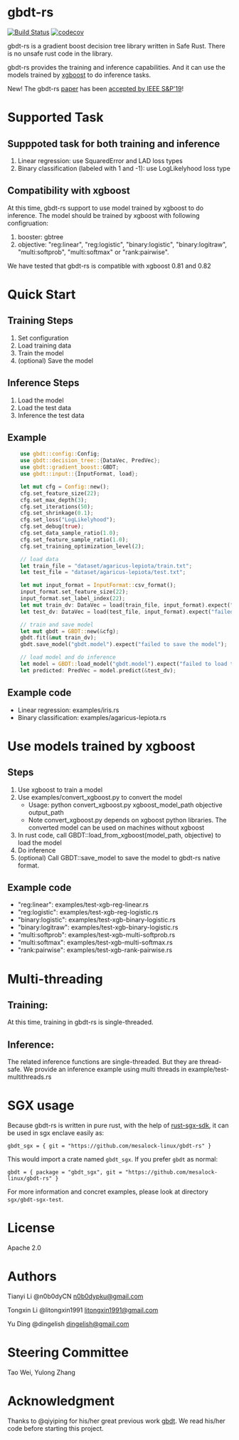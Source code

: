 # gbdt-rs

[![Build Status](https://ci.mesalock-linux.org/api/badges/mesalock-linux/gbdt-rs/status.svg)](https://ci.mesalock-linux.org/mesalock-linux/gbdt-rs)
[![codecov](https://codecov.io/gh/mesalock-linux/gbdt-rs/branch/master/graph/badge.svg)](https://codecov.io/gh/mesalock-linux/gbdt-rs)

gbdt-rs is a gradient boost decision tree library written in Safe Rust. There is no unsafe rust code in the library. 

gbdt-rs provides the training and inference capabilities. And it can use the models trained by [xgboost](https://xgboost.readthedocs.io/en/latest/) to do inference tasks.

New! The gbdt-rs [paper](gbdt.pdf) has been [accepted by IEEE S&P'19](https://www.ieee-security.org/TC/SP2019/program-posters.html)!


# Supported Task
## Supppoted task for both training and inference
1. Linear regression: use SquaredError and LAD loss types 
2. Binary classification (labeled with 1 and -1): use LogLikelyhood loss type
## Compatibility with xgboost 
At this time, gbdt-rs support to use model trained by xgboost to do inference.  The model should be trained by xgboost with following configruation:

1. booster: gbtree
2. objective: "reg:linear", "reg:logistic", "binary:logistic", "binary:logitraw", "multi:softprob", "multi:softmax" or "rank:pairwise".

We have tested that gbdt-rs is compatible with xgboost 0.81 and 0.82

# Quick Start
## Training Steps
1. Set configuration
2. Load training data
3. Train the model
4. (optional) Save the model

## Inference Steps
1. Load the model
2. Load the test data
3. Inference the test data

## Example
``` rust
    use gbdt::config::Config;
    use gbdt::decision_tree::{DataVec, PredVec};
    use gbdt::gradient_boost::GBDT;
    use gbdt::input::{InputFormat, load};

    let mut cfg = Config::new();
    cfg.set_feature_size(22);
    cfg.set_max_depth(3);
    cfg.set_iterations(50);
    cfg.set_shrinkage(0.1);
    cfg.set_loss("LogLikelyhood"); 
    cfg.set_debug(true);
    cfg.set_data_sample_ratio(1.0);
    cfg.set_feature_sample_ratio(1.0);
    cfg.set_training_optimization_level(2);

    // load data
    let train_file = "dataset/agaricus-lepiota/train.txt";
    let test_file = "dataset/agaricus-lepiota/test.txt";

    let mut input_format = InputFormat::csv_format();
    input_format.set_feature_size(22);
    input_format.set_label_index(22);
    let mut train_dv: DataVec = load(train_file, input_format).expect("failed to load training data");
    let test_dv: DataVec = load(test_file, input_format).expect("failed to load test data");

    // train and save model
    let mut gbdt = GBDT::new(&cfg);
    gbdt.fit(&mut train_dv);
    gbdt.save_model("gbdt.model").expect("failed to save the model");

    // load model and do inference
    let model = GBDT::load_model("gbdt.model").expect("failed to load the model");
    let predicted: PredVec = model.predict(&test_dv);
```
## Example code
* Linear regression: examples/iris.rs
*  Binary classification: examples/agaricus-lepiota.rs

# Use models trained by xgboost

## Steps
1. Use xgboost to train a model
2. Use examples/convert_xgboost.py to convert the model
    * Usage: python convert_xgboost.py xgboost_model_path objective output_path
    * Note convert_xgboost.py depends on xgboost python libraries. The converted model can be used on machines without xgboost
3. In rust code, call GBDT::load_from_xgboost(model_path, objective) to load the model
4. Do inference
5. (optional) Call GBDT::save_model to save the model to gbdt-rs native format. 

## Example code
* "reg:linear": examples/test-xgb-reg-linear.rs
* "reg:logistic": examples/test-xgb-reg-logistic.rs
* "binary:logistic": examples/test-xgb-binary-logistic.rs 
* "binary:logitraw": examples/test-xgb-binary-logistic.rs 
* "multi:softprob": examples/test-xgb-multi-softprob.rs
* "multi:softmax": examples/test-xgb-multi-softmax.rs 
* "rank:pairwise": examples/test-xgb-rank-pairwise.rs

# Multi-threading
## Training:
At this time, training in gbdt-rs is single-threaded.
## Inference:
The related inference functions are single-threaded. But they are thread-safe. We provide an inference example using multi threads in example/test-multithreads.rs

# SGX usage
Because gbdt-rs is written in pure rust, with the help of [rust-sgx-sdk](https://github.com/baidu/rust-sgx-sdk), it can be used in sgx enclave easily as:

```
gbdt_sgx = { git = "https://github.com/mesalock-linux/gbdt-rs" }
```

This would import a crate named `gbdt_sgx`. If you prefer `gbdt` as normal:

```
gbdt = { package = "gbdt_sgx", git = "https://github.com/mesalock-linux/gbdt-rs" }
```

For more information and concret examples, please look at directory `sgx/gbdt-sgx-test`.

# License

Apache 2.0

# Authors

Tianyi Li @n0b0dyCN <n0b0dypku@gmail.com>

Tongxin Li @litongxin1991 <litongxin1991@gmail.com>

Yu Ding @dingelish <dingelish@gmail.com>

# Steering Committee
Tao Wei, Yulong Zhang

# Acknowledgment

Thanks to @qiyiping for his/her great previous work [gbdt](https://github.com/qiyiping/gbdt). We read his/her code before starting this project.
